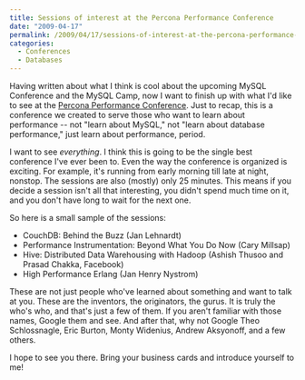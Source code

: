 ```yaml
---
title: Sessions of interest at the Percona Performance Conference
date: "2009-04-17"
permalink: /2009/04/17/sessions-of-interest-at-the-percona-performance-conference/
categories:
  - Conferences
  - Databases
---
```

Having written about what I think is cool about the upcoming MySQL Conference and the MySQL Camp, now I want to finish up with what I'd like to see at the [Percona Performance Conference][1]. Just to recap, this is a conference we created to serve those who want to learn about performance -- not "learn about MySQL," not "learn about database performance," just learn about performance, period.

I want to see *everything*. I think this is going to be the single best conference I've ever been to. Even the way the conference is organized is exciting. For example, it's running from early morning till late at night, nonstop. The sessions are also (mostly) only 25 minutes. This means if you decide a session isn't all that interesting, you didn't spend much time on it, and you don't have long to wait for the next one.

So here is a small sample of the sessions:

*   CouchDB: Behind the Buzz (Jan Lehnardt)
*   Performance Instrumentation: Beyond What You Do Now (Cary Millsap)
*   Hive: Distributed Data Warehousing with Hadoop (Ashish Thusoo and Prasad Chakka, Facebook)
*   High Performance Erlang (Jan Henry Nystrom)

These are not just people who've learned about something and want to talk at you. These are the inventors, the originators, the gurus. It is truly the who's who, and that's just a few of them. If you aren't familiar with those names, Google them and see. And after that, why not Google Theo Schlossnagle, Eric Burton, Monty Widenius, Andrew Aksyonoff, and a few others.

I hope to see you there. Bring your business cards and introduce yourself to me!

 [1]: http://conferences.percona.com/
